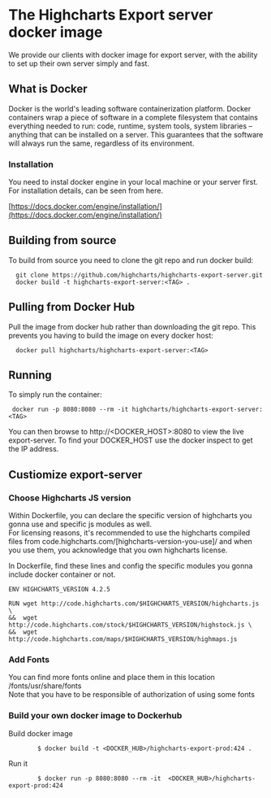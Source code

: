 
# **The Highcharts Export server docker image**

We provide our clients with docker image for export server, with the ability to set up their own server simply and fast.

## **What is Docker**

Docker is the world's leading software containerization platform. Docker containers wrap a piece of software in a complete filesystem that contains everything needed to run: code, runtime, system tools, system libraries – anything that can be installed on a server. This guarantees that the software will always run the same, regardless of its environment.

### **Installation**

You need to instal docker engine in your local machine or your server first.  For installation details, can be seen from here.

[https://docs.docker.com/engine/installation/](https://docs.docker.com/engine/installation/)

## **Building from source**

To build from source you need to clone the git repo and run docker build:

```
  git clone https://github.com/highcharts/highcharts-export-server.git
  docker build -t highcharts-export-server:<TAG> .
```

## **Pulling from Docker Hub**

Pull the image from docker hub rather than downloading the git repo. This prevents you having to build the image on every docker host:

```
  docker pull highcharts/highcharts-export-server:<TAG>
```

## **Running**

To simply run the container:

```
 docker run -p 8080:8080 --rm -it highcharts/highcharts-export-server:<TAG>
```
You can then browse to http://<DOCKER_HOST>:8080 to view the live export-server. To find your DOCKER_HOST use the docker inspect to get the IP address.

## **Custiomize export-server**

### Choose Highcharts JS version

Within Dockerfile, you can declare the specific version of highcharts you gonna use and specific js modules as well.  
For licensing reasons, it's recommended to use the highcharts compiled files from code.highcharts.com/[highcharts-version-you-use]/
and when you use them, you acknowledge that you own highcharts license.

In Dockerfile,  find these lines and config the specific modules you gonna include docker container or not.
```
ENV HIGHCHARTS_VERSION 4.2.5

RUN wget http://code.highcharts.com/$HIGHCHARTS_VERSION/highcharts.js \
&&  wget http://code.highcharts.com/stock/$HIGHCHARTS_VERSION/highstock.js \
&&  wget http://code.highcharts.com/maps/$HIGHCHARTS_VERSION/highmaps.js
```



### Add Fonts

You can find more fonts online and place them in this location /fonts/usr/share/fonts  
Note that you have to be responsible of authorization of using some fonts

### Build your own docker image to Dockerhub

Build docker image
```
        $ docker build -t <DOCKER_HUB>/highcharts-export-prod:424 .
```

Run it
```
        $ docker run -p 8080:8080 --rm -it  <DOCKER_HUB>/highcharts-export-prod:424
```
